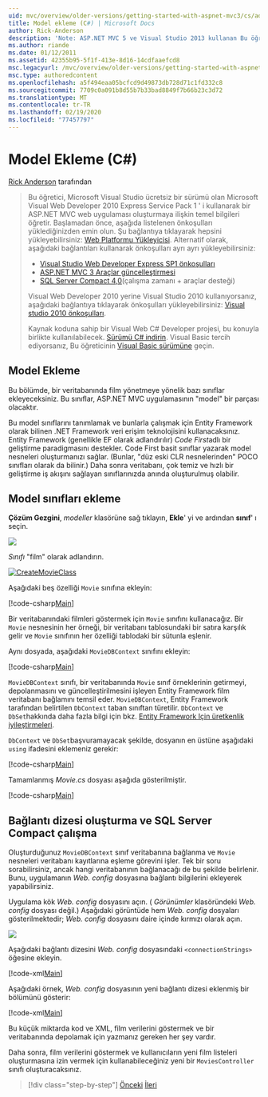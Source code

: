 ```yaml
---
uid: mvc/overview/older-versions/getting-started-with-aspnet-mvc3/cs/adding-a-model
title: Model ekleme (C#) | Microsoft Docs
author: Rick-Anderson
description: 'Note: ASP.NET MVC 5 ve Visual Studio 2013 kullanan Bu öğreticinin güncelleştirilmiş bir sürümü mevcuttur. Daha güvenlidir, izleme ve tanıtım için çok daha kolay...'
ms.author: riande
ms.date: 01/12/2011
ms.assetid: 42355b95-5f1f-413e-8d16-14cdfaaefcd8
msc.legacyurl: /mvc/overview/older-versions/getting-started-with-aspnet-mvc3/cs/adding-a-model
msc.type: authoredcontent
ms.openlocfilehash: a5f494eaa05bcfcd9d49873db728d71c1fd332c8
ms.sourcegitcommit: 7709c0a091b8d55b7b33bad8849f7b66b23c3d72
ms.translationtype: MT
ms.contentlocale: tr-TR
ms.lasthandoff: 02/19/2020
ms.locfileid: "77457797"
---
```

# <a name="adding-a-model-c"></a>Model Ekleme (C#)

[Rick Anderson](https://twitter.com/RickAndMSFT) tarafından

> Bu öğretici, Microsoft Visual Studio ücretsiz bir sürümü olan Microsoft Visual Web Developer 2010 Express Service Pack 1 ' i kullanarak bir ASP.NET MVC web uygulaması oluşturmaya ilişkin temel bilgileri öğretir. Başlamadan önce, aşağıda listelenen önkoşulları yüklediğinizden emin olun. Şu bağlantıya tıklayarak hepsini yükleyebilirsiniz: [Web Platformu Yükleyicisi](https://www.microsoft.com/web/gallery/install.aspx?appid=VWD2010SP1Pack). Alternatif olarak, aşağıdaki bağlantıları kullanarak önkoşulları ayrı ayrı yükleyebilirsiniz:
> 
> - [Visual Studio Web Developer Express SP1 önkoşulları](https://www.microsoft.com/web/gallery/install.aspx?appid=VWD2010SP1Pack)
> - [ASP.NET MVC 3 Araçlar güncelleştirmesi](https://www.microsoft.com/web/gallery/install.aspx?appsxml=&amp;appid=MVC3)
> - [SQL Server Compact 4,0](https://www.microsoft.com/web/gallery/install.aspx?appid=SQLCE;SQLCEVSTools_4_0)(çalışma zamanı + araçlar desteği)
> 
> Visual Web Developer 2010 yerine Visual Studio 2010 kullanıyorsanız, aşağıdaki bağlantıya tıklayarak önkoşulları yükleyebilirsiniz: [Visual studio 2010 önkoşulları](https://www.microsoft.com/web/gallery/install.aspx?appsxml=&amp;appid=VS2010SP1Pack).
> 
> Kaynak koduna sahip bir Visual Web C# Developer projesi, bu konuyla birlikte kullanılabilecek. [Sürümü C# indirin](https://code.msdn.microsoft.com/Introduction-to-MVC-3-10d1b098). Visual Basic tercih ediyorsanız, Bu öğreticinin [Visual Basic sürümüne](../vb/adding-a-model.md) geçin.

## <a name="adding-a-model"></a>Model Ekleme

Bu bölümde, bir veritabanında film yönetmeye yönelik bazı sınıflar ekleyeceksiniz. Bu sınıflar, ASP.NET MVC uygulamasının "model" bir parçası olacaktır.

Bu model sınıflarını tanımlamak ve bunlarla çalışmak için Entity Framework olarak bilinen .NET Framework veri erişim teknolojisini kullanacaksınız. Entity Framework (genellikle EF olarak adlandırılır) *Code First*adlı bir geliştirme paradigmasını destekler. Code First basit sınıflar yazarak model nesneleri oluşturmanızı sağlar. (Bunlar, "düz eski CLR nesnelerinden" POCO sınıfları olarak da bilinir.) Daha sonra veritabanı, çok temiz ve hızlı bir geliştirme iş akışını sağlayan sınıflarınızda anında oluşturulmuş olabilir.

## <a name="adding-model-classes"></a>Model sınıfları ekleme

**Çözüm Gezgini**, *modeller* klasörüne sağ tıklayın, **Ekle**' yi ve ardından **sınıf**' ı seçin.

![](adding-a-model/_static/image1.png)

*Sınıfı* "film" olarak adlandırın.

[![CreateMovieClass](adding-a-model/_static/image3.png)](adding-a-model/_static/image2.png)

Aşağıdaki beş özelliği `Movie` sınıfına ekleyin:

[!code-csharp[Main](adding-a-model/samples/sample1.cs)]

Bir veritabanındaki filmleri göstermek için `Movie` sınıfını kullanacağız. Bir `Movie` nesnesinin her örneği, bir veritabanı tablosundaki bir satıra karşılık gelir ve `Movie` sınıfının her özelliği tablodaki bir sütunla eşlenir.

Aynı dosyada, aşağıdaki `MovieDBContext` sınıfını ekleyin:

[!code-csharp[Main](adding-a-model/samples/sample2.cs)]

`MovieDBContext` sınıfı, bir veritabanında `Movie` sınıf örneklerinin getirmeyi, depolanmasını ve güncelleştirilmesini işleyen Entity Framework film veritabanı bağlamını temsil eder. `MovieDBContext`, Entity Framework tarafından belirtilen `DbContext` taban sınıftan türetilir. `DbContext` ve `DbSet`hakkında daha fazla bilgi için bkz. [Entity Framework Için üretkenlik iyileştirmeleri](https://blogs.msdn.com/b/efdesign/archive/2010/06/21/productivity-improvements-for-the-entity-framework.aspx?wa=wsignin1.0).

`DbContext` ve `DbSet`başvuramayacak şekilde, dosyanın en üstüne aşağıdaki `using` ifadesini eklemeniz gerekir:

[!code-csharp[Main](adding-a-model/samples/sample3.cs)]

Tamamlanmış *Movie.cs* dosyası aşağıda gösterilmiştir.

[!code-csharp[Main](adding-a-model/samples/sample4.cs)]

## <a name="creating-a-connection-string-and-working-with-sql-server-compact"></a>Bağlantı dizesi oluşturma ve SQL Server Compact çalışma

Oluşturduğunuz `MovieDBContext` sınıf veritabanına bağlanma ve `Movie` nesneleri veritabanı kayıtlarına eşleme görevini işler. Tek bir soru sorabilirsiniz, ancak hangi veritabanının bağlanacağı de bu şekilde belirlenir. Bunu, uygulamanın *Web. config* dosyasına bağlantı bilgilerini ekleyerek yapabilirsiniz.

Uygulama kök *Web. config* dosyasını açın. ( *Görünümler* klasöründeki *Web. config* dosyası değil.) Aşağıdaki görüntüde hem *Web. config* dosyaları gösterilmektedir; *Web. config* dosyasını daire içinde kırmızı olarak açın.

![](adding-a-model/_static/image4.png)

Aşağıdaki bağlantı dizesini *Web. config* dosyasındaki `<connectionStrings>` öğesine ekleyin.

[!code-xml[Main](adding-a-model/samples/sample5.xml)]

Aşağıdaki örnek, *Web. config* dosyasının yeni bağlantı dizesi eklenmiş bir bölümünü gösterir:

[!code-xml[Main](adding-a-model/samples/sample6.xml)]

Bu küçük miktarda kod ve XML, film verilerini göstermek ve bir veritabanında depolamak için yazmanız gereken her şey vardır.

Daha sonra, film verilerini göstermek ve kullanıcıların yeni film listeleri oluşturmasına izin vermek için kullanabileceğiniz yeni bir `MoviesController` sınıfı oluşturacaksınız.

> [!div class="step-by-step"]
> [Önceki](adding-a-view.md)
> [İleri](accessing-your-models-data-from-a-controller.md)
